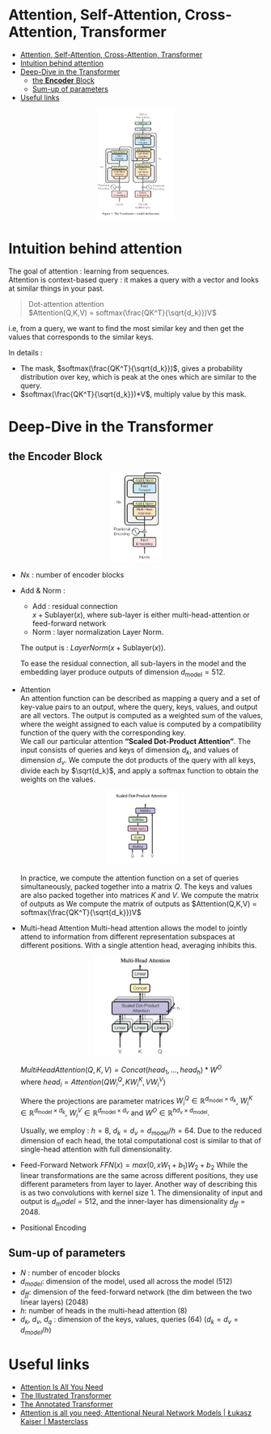 # Attention, Self-Attention, Cross-Attention, Transformer

- [Attention, Self-Attention, Cross-Attention, Transformer](#attention-self-attention-cross-attention-transformer)
- [Intuition behind attention](#intuition-behind-attention)
- [Deep-Dive in the Transformer](#deep-dive-in-the-transformer)
  - [the **Encoder** Block](#the-encoder-block)
  - [Sum-up of parameters](#sum-up-of-parameters)
- [Useful links](#useful-links)


<div style="text-align:center">
  <img src="./../ressources/transformer.png" alt="Transformer" width="30%" height="30%">
</div>

# Intuition behind attention

The goal of attention : learning from sequences.   
Attention is context-based query : it makes a query with a vector and looks at similar things in your past.
> Dot-attention attention   
> $Attention(Q,K,V) = softmax(\frac{QK^T}{\sqrt{d_k}})V$

i.e, from a query, we want to find the most similar key and then get the values that corresponds to the similar keys.

In details : 
-  The mask, $softmax(\frac{QK^T}{\sqrt{d_k}})$, gives a probability distribution over key, which is peak at the ones which are similar to the query. 
-  $softmax(\frac{QK^T}{\sqrt{d_k}})*V$, multiply value by this mask.

# Deep-Dive in the Transformer
## the **Encoder** Block 
<div style="text-align:center">
  <img src="./../ressources/transformer_encoder-clean.png" alt="Transformer Encoder Block" width="20%" height="20%">
</div>

- $N$x : number of encoder blocks
- Add & Norm :
    - Add : residual connection  
    $x + \text{Sublayer}(x)$, where sub-layer is either multi-head-attention or feed-forward network
    - Norm : layer normalization
    Layer Norm. 

    The output is : $LayerNorm(x + \text{Sublayer}(x))$.

    To ease the residual connection, all sub-layers in the model and the embedding layer produce outputs of dimension $d_{\text{model}}=512$.
- Attention  
    An attention function can be described as mapping a query and a set of key-value pairs to an output, where the query, keys, values, and output are all vectors. The output is computed as a weighted sum of the values, where the weight assigned to each value is computed by a compatibility function of the query with the corresponding key.  
    We call our particular attention **“Scaled Dot-Product Attention”**. The input consists of queries and keys of dimension $d_k$, and values of dimension $d_v$. We compute the dot products of the query with all keys, divide each by $\sqrt{d_k}$, and apply a softmax function to obtain the weights on the values.
    <div style="text-align:center">
      <img src="./../ressources/scaled-dot-product.png" alt="Transformer Encoder Block" width="30%" height="40%">
    </div>

    In practice, we compute the attention function on a set of queries simultaneously, packed together into a matrix $Q$. The keys and values are also packed together into matrices $K$ and $V$. We compute the matrix of outputs as
    We compute the matrix of outputs as  $Attention(Q,K,V) = softmax(\frac{QK^T}{\sqrt{d_k}})V$
- Multi-head Attention
  Multi-head attention allows the model to jointly attend to information from different representation subspaces at different positions. With a single attention head, averaging inhibits this.
    <div style="text-align:center">
      <img src="./../ressources/mha.png" alt="Transformer Encoder Block" width="40%" height="40%">
    </div>

    $MultiHeadAttention(Q, K, V) = Concat(head_1, ..., head_h) * W^O$  
    where $head_i = Attention(QW_i^Q, KW_i^K, VW_i^V)$

    Where the projections are parameter matrices $W_i^Q \in \mathbb{R}^{d_{\text{model}} \times d_k}$, $W_i^K \in \mathbb{R}^{d_{\text{model}} \times d_k}$, $W_i^V \in \mathbb{R}^{d_{\text{model}} \times d_v}$ and $W^O \in \mathbb{R}^{hd_v \times d_{\text{model}}}$.


    Usually, we employ : $h=8$, $d_k=d_v=d_{\text{model}}/h=64$.
    Due to the reduced dimension of each head, the total computational cost is similar to that of single-head attention with full dimensionality.
- Feed-Forward Network
    $FFN(x) = max(0, xW_1 + b_1)W_2 + b_2$
    While the linear transformations are the same across different positions, they use different parameters from layer to layer. Another way of describing this is as two convolutions with kernel size 1. The dimensionality of input and output is $d_model = 512$, and the inner-layer has dimensionality $d_{ff} = 2048$.
- Positional Encoding


## Sum-up of parameters
  - $N$ : number of encoder blocks
  - $d_{model}$: dimension of the model, used all across the model (512)
  - $d_{ff}$: dimension of the feed-forward network (the dim between the two linear layers) (2048)
  - $h$: number of heads in the multi-head attention (8)
  - $d_k$, $d_v$, $d_q$ : dimension of the keys, values, queries (64) ($d_k = d_v = d_{model} / h$)



# Useful links
- [Attention Is All You Need](https://arxiv.org/abs/1706.03762)
- [The Illustrated Transformer](http://jalammar.github.io/illustrated-transformer/)
- [The Annotated Transformer](https://nlp.seas.harvard.edu/2018/04/03/attention.html)
- [Attention is all you need; Attentional Neural Network Models | Łukasz Kaiser | Masterclass](https://www.youtube.com/watch?v=rBCqOTEfxvg)